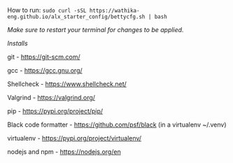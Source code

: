 How to run: `sudo curl -sSL https://wathika-eng.github.io/alx_starter_config/bettycfg.sh | bash`

*Make sure to restart your terminal for changes to be applied.*

*Installs*

git - https://git-scm.com/

gcc - https://gcc.gnu.org/

Shellcheck - https://www.shellcheck.net/

Valgrind - https://valgrind.org/

pip - https://pypi.org/project/pip/

Black code formatter - https://github.com/psf/black (in a virtualenv ~/.venv)

virtualenv - https://pypi.org/project/virtualenv/

nodejs and npm - https://nodejs.org/en
  
